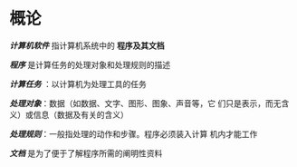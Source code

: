 # 概论

***计算机软件*** 指计算机系统中的 **程序及其⽂档**

***程序***  是计算任务的处理对象和处理规则的描述

***计算任务*** ：以计算机为处理⼯具的任务

***处理对象***：数据（如数据、⽂字、图形、图象、声⾳等，它 们只是表示，⽽⽆含义）或信息（数据及有关的含义）

***处理规则***：⼀般指处理的动作和步骤。程序必须装⼊计算 机内才能⼯作

***⽂档*** 是为了便于了解程序所需的阐明性资料